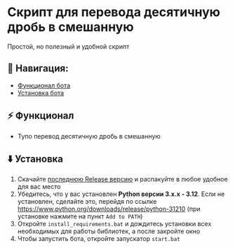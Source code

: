# Скрипт для перевода десятичную дробь в смешанную
Простой, но полезный и удобной скрипт

## 🧭 Навигация:
- [Функционал бота](#-функционал)
- [Установка бота](#%EF%B8%8F-установка)

## ⚡ Функционал
- Тупо перевод десятичную дробь в смешанную


## ⬇️ Установка
1. Скачайте [последнюю Release версию](https://github.com/Gleb982/RU-A-program-for-converting-decimals-to-mixed-fractions/releases/lastest) и распакуйте в любое удобное для вас место
2. Убедитесь, что у вас установлен **Python версии 3.x.x - 3.12**. Если не установлен, сделайте это, перейдя по ссылке https://www.python.org/downloads/release/python-31210 (при установке нажмите на пункт `Add to PATH`)
3. Откройте `install_requirements.bat` и дождитесь установки всех необходимых для работы библиотек, а после закройте окно
4. Чтобы запустить бота, откройте запускатор `start.bat`
